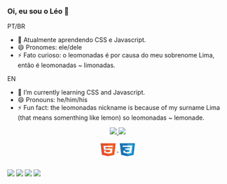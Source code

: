 ### Oi, eu sou o Léo 👋

PT/BR
- 🌱 Atualmente aprendendo CSS e Javascript.
- 😄 Pronomes: ele/dele
- ⚡ Fato curioso: o leomonadas é por causa do meu sobrenome Lima, então é leomonadas ~ limonadas.

EN
- 🌱 I’m currently learning CSS and Javascript.
- 😄 Pronouns: he/him/his
- ⚡ Fun fact: the leomonadas nickname is because of my surname Lima (that means somenthing like lemon) so leomonadas ~ lemonade.

<div align="center">
  <a href="https://github.com/leomonadas">
  <img height="150em" src="https://github-readme-stats.vercel.app/api?username=leomonadas&show_icons=true&theme=aura&include_all_commits=true&count_private=true"/>
  <img height="110em" src="https://github-readme-stats.vercel.app/api/top-langs/?username=leomonadas&layout=compact&langs_count=7&theme=aura"/>
</div>
<div style="display: inline_block"  align="center"><br>
  <img align="center" alt="leomonadas-HTML" height="30" width="40" src="https://raw.githubusercontent.com/devicons/devicon/master/icons/html5/html5-original.svg">
  <img align="center" alt="leomonadas-CSS" height="30" width="40" src="https://raw.githubusercontent.com/devicons/devicon/master/icons/css3/css3-original.svg">
</div>
  
##
  
<div>
  <a href="https://instagram.com/leomonadas" target="_blank"><img src="https://img.shields.io/badge/-Instagram-%23E4405F?style=for-the-badge&logo=instagram&logoColor=white" target="_blank"></a>  
  <a href="https://www.linkedin.com/in/leonardo-alves-a9625bb8/" target="_blank"><img src="https://img.shields.io/badge/-LinkedIn-%230077B5?style=for-the-badge&logo=linkedin&logoColor=white" target="_blank"></a> 
  <a href = "mailto:leonardokennedyalvesdelima@gmail.com"><img src="https://img.shields.io/badge/-Gmail-%23333?style=for-the-badge&logo=gmail&logoColor=white" target="_blank"></a>
  <a href="https://behance.com/leomonadas" target="_blank"><img src="https://aleen42.github.io/badges/src/behance.svg" target="_blank"></a>  
</div>
 
